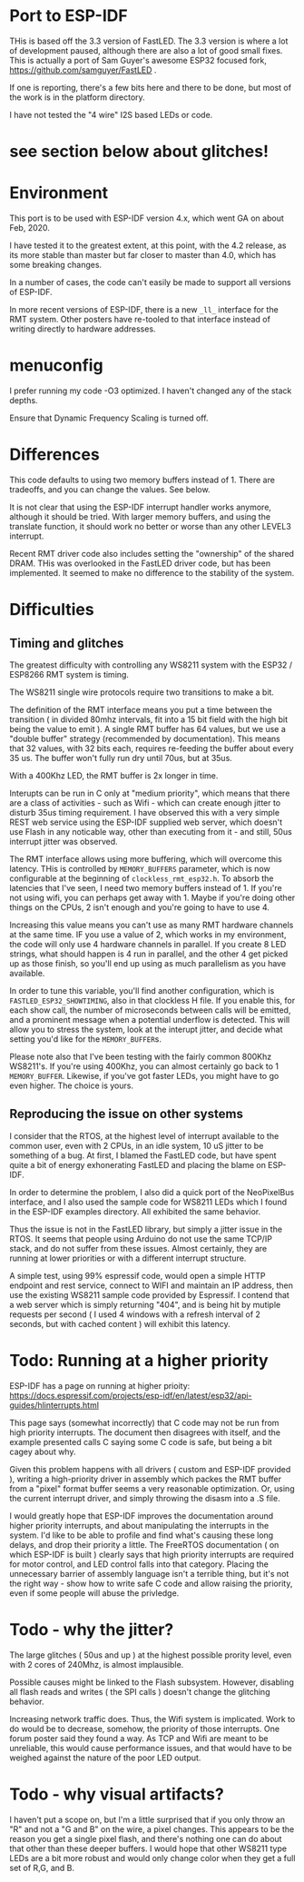 # Port to ESP-IDF

THis is based off the 3.3 version of FastLED. The 3.3 version is where a lot of development paused, although there are also
a lot of good small fixes. This is actually a port of Sam Guyer's awesome ESP32 focused fork, https://github.com/samguyer/FastLED .

If one is reporting, there's a few bits here and there to be done, but most of the work is in the platform directory.

I have not tested the "4 wire" I2S based LEDs or code.

# see section below about glitches!

# Environment

This port is to be used with ESP-IDF version 4.x, which went GA on about Feb, 2020.

I have tested it to the greatest extent, at this point, with the 4.2 release, as its more stable than master
but far closer to master than 4.0, which has some breaking changes.

In a number of cases, the code can't easily be made to support all versions of ESP-IDF.

In more recent versions of ESP-IDF, there is a new `_ll_` interface for the RMT system. Other posters
have re-tooled to that interface instead of writing directly to hardware addresses.

# menuconfig

I prefer running my code -O3 optimized. I haven't changed any of the stack depths.

Ensure that Dynamic Frequency Scaling is turned off.

# Differences

This code defaults to using two memory buffers instead of 1. There are tradeoffs, and you can change the values. See below.

It is not clear that using the ESP-IDF interrupt handler works anymore, although it should be tried. With larger
memory buffers, and using the translate function, it should work no better or worse than any other LEVEL3 interrupt.

Recent RMT driver code also includes setting the "ownership" of the shared DRAM. THis was overlooked in the FastLED
driver code, but has been implemented. It seemed to make no difference to the stability of the system.

# Difficulties

## Timing and glitches

The greatest difficulty with controlling any WS8211 system with the ESP32 / ESP8266 RMT system is timing.

The WS8211 single wire protocols require two transitions to make a bit.

The definition of the RMT interface means you put a time between the transition ( in divided 80mhz intervals, fit into a 15 bit 
field with the high bit being the value to emit ). A single RMT buffer has 64 values, but we use a "double buffer" strategy
(recommended by documentation). This means that 32 values, with 32 bits each, requires re-feeding the buffer about every 35 us.
The buffer won't fully run dry until 70us, but at 35us.

With a 400Khz LED, the RMT buffer is 2x longer in time.

Interupts can be run in C only at "medium priority", which means that there are a class of activities - such as Wifi - which can 
create enough jitter to disturb 35us timing requirement. I have observed this with a very simple REST web service using
the ESP-IDF supplied web server, which doesn't use Flash in any noticable way, other than executing from it - and still, 50us
interrupt jitter was observed.

The RMT interface allows using more buffering, which will overcome this latency. THis is controlled by `MEMORY_BUFFERS` parameter,
which is now configurable at the beginning of `clockless_rmt_esp32.h`. To absorb the latencies that I've seen, I need
two memory buffers instead of 1. If you're not using wifi, you can perhaps get away with 1. Maybe if you're doing other things
on the CPUs, 2 isn't enough and you're going to have to use 4.

Increasing this value means you can't use as many RMT hardware channels at the same time. IF you use a value of 2, which
works in my environment, the code will only use 4 hardware channels in parallel. If you create 8 LED strings, what should
happen is 4 run in parallel, and the other 4 get picked up as those finish, so you'll end up using as much parallelism
as you have available.

In order to tune this variable, you'll find another configuration, which is `FASTLED_ESP32_SHOWTIMING`, also in that clockless H file.
If you enable this, for each show call, the number of microseconds between calls will be emitted, and a prominent message
when a potential underflow is detected. This will allow you to stress the system, look at the interupt jitter, and decide
what setting you'd like for the `MEMORY_BUFFER`s.

Please note also that I've been testing with the fairly common 800Khz WS8211's. If you're using 400Khz, you can almost certainly
go back to 1 `MEMORY_BUFFER`. Likewise, if you've got faster LEDs, you might have to go even higher. The choice is yours.

## Reproducing the issue on other systems

I consider that the RTOS, at the highest level of interrupt available to the common user, even with 2 CPUs, in
an idle system, 10 uS jitter to be something of a bug. At first, I blamed the FastLED code, but have spent quite a bit
of energy exhonerating FastLED and placing the blame on ESP-IDF.

In order to determine the problem, I also did a quick port of the NeoPixelBus interface, and I also used the sample
code for WS8211 LEDs which I found in the ESP-IDF examples directory. All exhibited the same behavior.

Thus the issue is not in the FastLED library, but simply a jitter issue in the RTOS. It seems that people
using Arduino do not use the same TCP/IP stack, and do not suffer from these issues. Almost certainly, they are running at
lower priorities or with a different interrupt structure.

A simple test, using 99% espressif code, would open a simple HTTP endpoint and rest service, connect to WIFI and maintain an IP address,
then use the existing WS8211 sample code provided by Espressif. I contend that a web server which is simply returning "404", and
is being hit by mutiple requests per second ( I used 4 windows with a refresh interval of 2 seconds, but with cached content ) will
exhibit this latency.

# Todo: Running at a higher priority

ESP-IDF has a page on running at higher prioity: https://docs.espressif.com/projects/esp-idf/en/latest/esp32/api-guides/hlinterrupts.html

This page says (somewhat incorrectly) that C code may not be run from high priority interrupts. The document then 
disagrees with itself, and the example presented calls C saying some C code is safe, but being a bit cagey about 
why. 

Given this problem happens with all drivers ( custom and ESP-IDF provided ), writing a high-priority driver in assembly
which packes the RMT buffer from a "pixel" format buffer seems a very reasonable optimization. Or, using the current
interrupt driver, and simply throwing the disasm into a .S file.

I would greatly hope that ESP-IDF improves the documentation around higher priority interrupts, and about manipulating the interrupts
in the system. I'd like to be able to profile and find what's causing these long delays, and drop their priority a little.
The FreeRTOS documentation ( on which ESP-IDF is built ) clearly says that high priority interrupts are required for motor control,
and LED control falls into that category. Placing the unnecessary barrier of assembly language isn't a terrible thing,
but it's not the right way - show how to write safe C code and allow raising the priority, even if some people will
abuse the privledge.


# Todo - why the jitter?

The large glitches ( 50us and up ) at the highest possible prority level, even with 2 cores of 240Mhz, is almost implausible.

Possible causes might be linked to the Flash subsystem. However, disabling all flash reads and writes ( the SPI calls ) doesn't change the glitching behavior.

Increasing network traffic does. Thus, the Wifi system is implicated. Work to do would be to decrease, somehow, the priority of 
those interrupts. One forum poster said they found a way. As TCP and Wifi are meant to be unreliable, this would cause 
performance issues, and that would have to be weighed against the nature of the poor LED output.

# Todo - why visual artifacts?

I haven't put a scope on, but I'm a little surprised that if you only throw an "R" and not a "G and B" on the wire, a pixel changes.
This appears to be the reason you get a single pixel flash, and there's nothing one can do about that other than these deeper buffers.
I would hope that other WS8211 type LEDs are a bit more robust and would only change color when they get a full set of R,G, and B.


